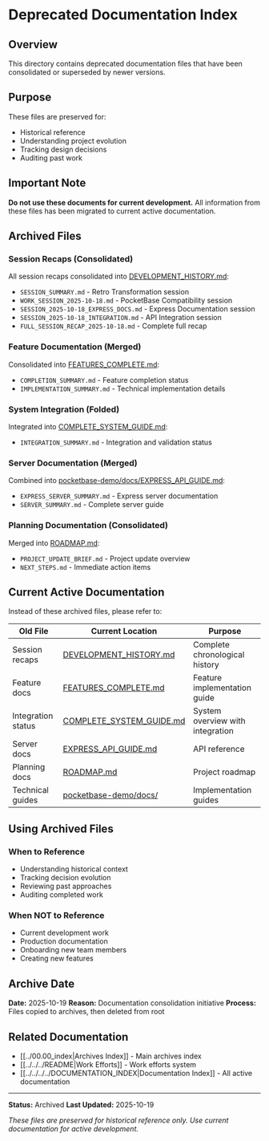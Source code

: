 # Deprecated Documentation Index

## Overview
This directory contains deprecated documentation files that have been consolidated or superseded by newer versions.

## Purpose
These files are preserved for:
- Historical reference
- Understanding project evolution
- Tracking design decisions
- Auditing past work

## Important Note
**Do not use these documents for current development.** 
All information from these files has been migrated to current active documentation.

## Archived Files

### Session Recaps (Consolidated)
All session recaps consolidated into [DEVELOPMENT_HISTORY.md](../../../../DEVELOPMENT_HISTORY.md):
- `SESSION_SUMMARY.md` - Retro Transformation session
- `WORK_SESSION_2025-10-18.md` - PocketBase Compatibility session
- `SESSION_2025-10-18_EXPRESS_DOCS.md` - Express Documentation session
- `SESSION_2025-10-18_INTEGRATION.md` - API Integration session
- `FULL_SESSION_RECAP_2025-10-18.md` - Complete full recap

### Feature Documentation (Merged)
Consolidated into [FEATURES_COMPLETE.md](../../../../FEATURES_COMPLETE.md):
- `COMPLETION_SUMMARY.md` - Feature completion status
- `IMPLEMENTATION_SUMMARY.md` - Technical implementation details

### System Integration (Folded)
Integrated into [COMPLETE_SYSTEM_GUIDE.md](../../../../COMPLETE_SYSTEM_GUIDE.md):
- `INTEGRATION_SUMMARY.md` - Integration and validation status

### Server Documentation (Merged)
Combined into [pocketbase-demo/docs/EXPRESS_API_GUIDE.md](../../../../pocketbase-demo/docs/EXPRESS_API_GUIDE.md):
- `EXPRESS_SERVER_SUMMARY.md` - Express server documentation
- `SERVER_SUMMARY.md` - Complete server guide

### Planning Documentation (Consolidated)
Merged into [ROADMAP.md](../../../../ROADMAP.md):
- `PROJECT_UPDATE_BRIEF.md` - Project update overview
- `NEXT_STEPS.md` - Immediate action items

## Current Active Documentation

Instead of these archived files, please refer to:

| Old File | Current Location | Purpose |
|----------|------------------|---------|
| Session recaps | [DEVELOPMENT_HISTORY.md](../../../../DEVELOPMENT_HISTORY.md) | Complete chronological history |
| Feature docs | [FEATURES_COMPLETE.md](../../../../FEATURES_COMPLETE.md) | Feature implementation guide |
| Integration status | [COMPLETE_SYSTEM_GUIDE.md](../../../../COMPLETE_SYSTEM_GUIDE.md) | System overview with integration |
| Server docs | [EXPRESS_API_GUIDE.md](../../../../pocketbase-demo/docs/EXPRESS_API_GUIDE.md) | API reference |
| Planning docs | [ROADMAP.md](../../../../ROADMAP.md) | Project roadmap |
| Technical guides | [pocketbase-demo/docs/](../../../../pocketbase-demo/docs/) | Implementation guides |

## Using Archived Files

### When to Reference
- Understanding historical context
- Tracking decision evolution
- Reviewing past approaches
- Auditing completed work

### When NOT to Reference
- Current development work
- Production documentation
- Onboarding new team members
- Creating new features

## Archive Date
**Date:** 2025-10-19
**Reason:** Documentation consolidation initiative
**Process:** Files copied to archives, then deleted from root

## Related Documentation
- [[../00.00_index|Archives Index]] - Main archives index
- [[../../../README|Work Efforts]] - Work efforts system
- [[../../../../DOCUMENTATION_INDEX|Documentation Index]] - All active documentation

---

**Status:** Archived
**Last Updated:** 2025-10-19

*These files are preserved for historical reference only. Use current documentation for active development.*

